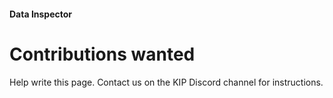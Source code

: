 #### Data Inspector
# Contributions wanted
Help write this page. Contact us on the KIP Discord channel for instructions.
